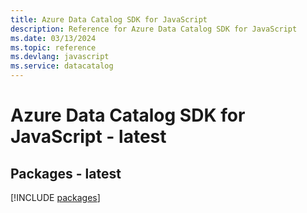 ```yaml
---
title: Azure Data Catalog SDK for JavaScript
description: Reference for Azure Data Catalog SDK for JavaScript
ms.date: 03/13/2024
ms.topic: reference
ms.devlang: javascript
ms.service: datacatalog
---
```

# Azure Data Catalog SDK for JavaScript - latest
## Packages - latest
[!INCLUDE [packages](data-catalog-index.md)]